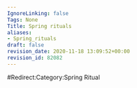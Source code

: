 ```yaml
---
IgnoreLinking: false
Tags: None
Title: Spring rituals
aliases:
- Spring_rituals
draft: false
revision_date: 2020-11-18 13:09:52+00:00
revision_id: 82082
---
```


#Redirect:Category:Spring Ritual